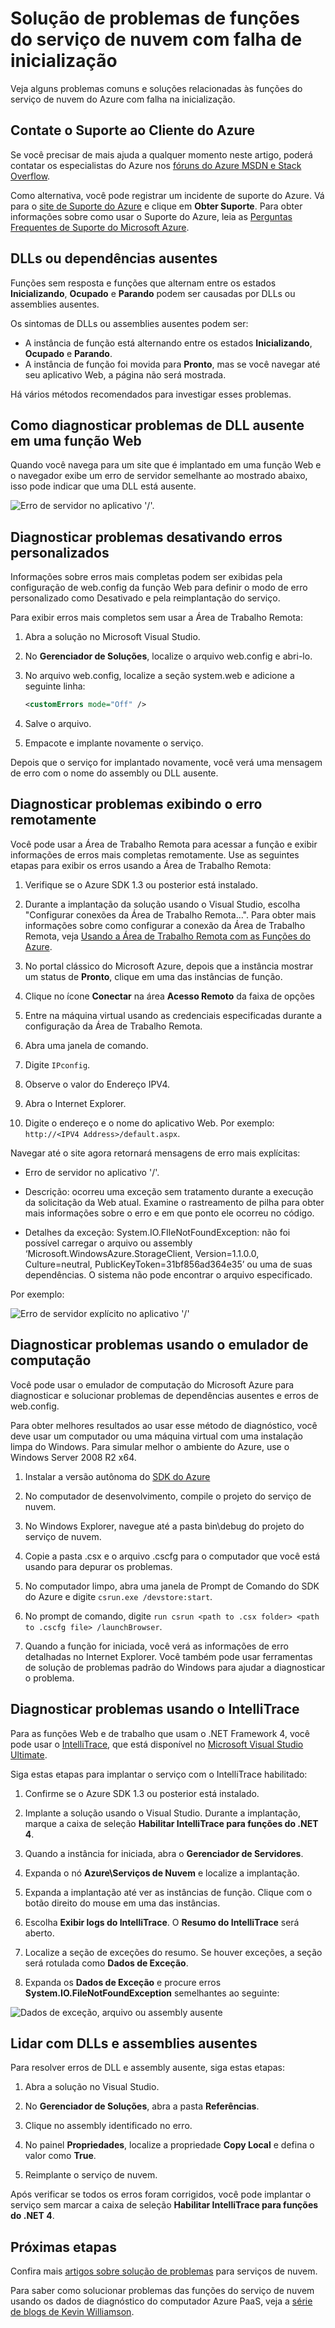 <properties
   pageTitle="Como solucionar problemas de funções com falha na inicialização | Microsoft Azure"
   description="Veja algumas razões comuns pelas quais uma função do Serviço de Nuvem pode falhar ao ser iniciada. Soluções para esses problemas também são fornecidas."
   services="cloud-services"
   documentationCenter=""
   authors="simonxjx"
   manager="felixwu"
   editor=""
   tags="top-support-issue"/>
<tags
   ms.service="cloud-services"
   ms.devlang="na"
   ms.topic="article"
   ms.tgt_pltfrm="na"
   ms.workload="tbd"
   ms.date="05/26/2016"
   ms.author="v-six" />

# Solução de problemas de funções do serviço de nuvem com falha de inicialização

Veja alguns problemas comuns e soluções relacionadas às funções do serviço de nuvem do Azure com falha na inicialização.

## Contate o Suporte ao Cliente do Azure

Se você precisar de mais ajuda a qualquer momento neste artigo, poderá contatar os especialistas do Azure nos [fóruns do Azure MSDN e Stack Overflow](https://azure.microsoft.com/support/forums/).

Como alternativa, você pode registrar um incidente de suporte do Azure. Vá para o [site de Suporte do Azure](http://azure.microsoft.com/support/options/) e clique em **Obter Suporte**. Para obter informações sobre como usar o Suporte do Azure, leia as [Perguntas Frequentes de Suporte do Microsoft Azure](http://azure.microsoft.com/support/faq/).

## DLLs ou dependências ausentes

Funções sem resposta e funções que alternam entre os estados **Inicializando**, **Ocupado** e **Parando** podem ser causadas por DLLs ou assemblies ausentes.

Os sintomas de DLLs ou assemblies ausentes podem ser:

- A instância de função está alternando entre os estados **Inicializando**, **Ocupado** e **Parando**.
- A instância de função foi movida para **Pronto**, mas se você navegar até seu aplicativo Web, a página não será mostrada.

Há vários métodos recomendados para investigar esses problemas.

## Como diagnosticar problemas de DLL ausente em uma função Web

Quando você navega para um site que é implantado em uma função Web e o navegador exibe um erro de servidor semelhante ao mostrado abaixo, isso pode indicar que uma DLL está ausente.

![Erro de servidor no aplicativo '/'.](./media/cloud-services-troubleshoot-roles-that-fail-start/ic503388.png)

## Diagnosticar problemas desativando erros personalizados

Informações sobre erros mais completas podem ser exibidas pela configuração de web.config da função Web para definir o modo de erro personalizado como Desativado e pela reimplantação do serviço.

Para exibir erros mais completos sem usar a Área de Trabalho Remota:

1. Abra a solução no Microsoft Visual Studio.

2. No **Gerenciador de Soluções**, localize o arquivo web.config e abri-lo.

3. No arquivo web.config, localize a seção system.web e adicione a seguinte linha:

    ```xml
    <customErrors mode="Off" />
    ```

4. Salve o arquivo.

5. Empacote e implante novamente o serviço.

Depois que o serviço for implantado novamente, você verá uma mensagem de erro com o nome do assembly ou DLL ausente.

## Diagnosticar problemas exibindo o erro remotamente

Você pode usar a Área de Trabalho Remota para acessar a função e exibir informações de erros mais completas remotamente. Use as seguintes etapas para exibir os erros usando a Área de Trabalho Remota:

1. Verifique se o Azure SDK 1.3 ou posterior está instalado.

2. Durante a implantação da solução usando o Visual Studio, escolha "Configurar conexões da Área de Trabalho Remota...". Para obter mais informações sobre como configurar a conexão da Área de Trabalho Remota, veja [Usando a Área de Trabalho Remota com as Funções do Azure](../vs-azure-tools-remote-desktop-roles.md).

3. No portal clássico do Microsoft Azure, depois que a instância mostrar um status de **Pronto**, clique em uma das instâncias de função.

4. Clique no ícone **Conectar** na área **Acesso Remoto** da faixa de opções

5. Entre na máquina virtual usando as credenciais especificadas durante a configuração da Área de Trabalho Remota.

6. Abra uma janela de comando.

7. Digite `IPconfig`.

8. Observe o valor do Endereço IPV4.

9. Abra o Internet Explorer.

10. Digite o endereço e o nome do aplicativo Web. Por exemplo: `http://<IPV4 Address>/default.aspx`.

Navegar até o site agora retornará mensagens de erro mais explícitas:

* Erro de servidor no aplicativo '/'.

* Descrição: ocorreu uma exceção sem tratamento durante a execução da solicitação da Web atual. Examine o rastreamento de pilha para obter mais informações sobre o erro e em que ponto ele ocorreu no código.

* Detalhes da exceção: System.IO.FIleNotFoundException: não foi possível carregar o arquivo ou assembly ‘Microsoft.WindowsAzure.StorageClient, Version=1.1.0.0, Culture=neutral, PublicKeyToken=31bf856ad364e35’ ou uma de suas dependências. O sistema não pode encontrar o arquivo especificado.

Por exemplo:

![Erro de servidor explícito no aplicativo '/'](./media/cloud-services-troubleshoot-roles-that-fail-start/ic503389.png)

## Diagnosticar problemas usando o emulador de computação

Você pode usar o emulador de computação do Microsoft Azure para diagnosticar e solucionar problemas de dependências ausentes e erros de web.config.

Para obter melhores resultados ao usar esse método de diagnóstico, você deve usar um computador ou uma máquina virtual com uma instalação limpa do Windows. Para simular melhor o ambiente do Azure, use o Windows Server 2008 R2 x64.

1. Instalar a versão autônoma do [SDK do Azure](https://azure.microsoft.com/downloads/)

2. No computador de desenvolvimento, compile o projeto do serviço de nuvem.

3. No Windows Explorer, navegue até a pasta bin\\debug do projeto do serviço de nuvem.

4. Copie a pasta .csx e o arquivo .cscfg para o computador que você está usando para depurar os problemas.

5. No computador limpo, abra uma janela de Prompt de Comando do SDK do Azure e digite `csrun.exe /devstore:start`.

6. No prompt de comando, digite `run csrun <path to .csx folder> <path to .cscfg file> /launchBrowser`.

7. Quando a função for iniciada, você verá as informações de erro detalhadas no Internet Explorer. Você também pode usar ferramentas de solução de problemas padrão do Windows para ajudar a diagnosticar o problema.

## Diagnosticar problemas usando o IntelliTrace

Para as funções Web e de trabalho que usam o .NET Framework 4, você pode usar o [IntelliTrace](https://msdn.microsoft.com/library/dd264915.aspx), que está disponível no [Microsoft Visual Studio Ultimate](https://www.visualstudio.com/products/visual-studio-ultimate-with-MSDN-vs).

Siga estas etapas para implantar o serviço com o IntelliTrace habilitado:

1. Confirme se o Azure SDK 1.3 ou posterior está instalado.

2. Implante a solução usando o Visual Studio. Durante a implantação, marque a caixa de seleção **Habilitar IntelliTrace para funções do .NET 4**.

3. Quando a instância for iniciada, abra o **Gerenciador de Servidores**.

4. Expanda o nó **Azure\\Serviços de Nuvem** e localize a implantação.

5. Expanda a implantação até ver as instâncias de função. Clique com o botão direito do mouse em uma das instâncias.

6. Escolha **Exibir logs do IntelliTrace**. O **Resumo do IntelliTrace** será aberto.

7. Localize a seção de exceções do resumo. Se houver exceções, a seção será rotulada como **Dados de Exceção**.

8. Expanda os **Dados de Exceção** e procure erros **System.IO.FileNotFoundException** semelhantes ao seguinte:

![Dados de exceção, arquivo ou assembly ausente](./media/cloud-services-troubleshoot-roles-that-fail-start/ic503390.png)

## Lidar com DLLs e assemblies ausentes

Para resolver erros de DLL e assembly ausente, siga estas etapas:

1. Abra a solução no Visual Studio.

2. No **Gerenciador de Soluções**, abra a pasta **Referências**.

3. Clique no assembly identificado no erro.

4. No painel **Propriedades**, localize a propriedade **Copy Local** e defina o valor como **True**.

5. Reimplante o serviço de nuvem.

Após verificar se todos os erros foram corrigidos, você pode implantar o serviço sem marcar a caixa de seleção **Habilitar IntelliTrace para funções do .NET 4**.

## Próximas etapas

Confira mais [artigos sobre solução de problemas](..\?tag=top-support-issue&service=cloud-services) para serviços de nuvem.

Para saber como solucionar problemas das funções do serviço de nuvem usando os dados de diagnóstico do computador Azure PaaS, veja a [série de blogs de Kevin Williamson](http://blogs.msdn.com/b/kwill/archive/2013/08/09/windows-azure-paas-compute-diagnostics-data.aspx).

<!---HONumber=AcomDC_0601_2016-->